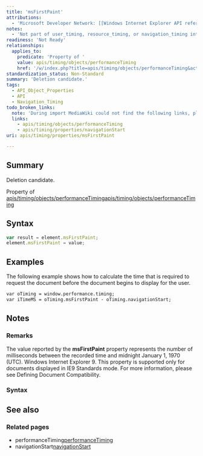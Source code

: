```yaml
---
title: 'msFirstPaint'
attributions:
  - 'Microsoft Developer Network: [[Windows Internet Explorer API reference](http://msdn.microsoft.com/en-us/library/ie/hh828809%28v=vs.85%29.aspx) Article]'
notes:
  - 'Not part of user_timing, resource_timing, or navigation_timing interfaces. Non-standard; deletion candidate'
readiness: 'Not Ready'
relationships:
  applies_to:
    predicate: 'Property of '
    value: apis/timing/objects/performanceTiming
    href: '/w/index.php?title=apis/timing/objects/performanceTiming&action=edit&redlink=1'
standardization_status: Non-Standard
summary: 'Deletion candidate.'
tags:
  - API_Object_Properties
  - API
  - Navigation_Timing
todo_broken_links:
  note: 'During import MediaWiki could not find the following links, please fix and adjust this list.'
  links:
    - apis/timing/objects/performanceTiming
    - apis/timing/properties/navigationStart
uri: apis/timing/properties/msFirstPaint

---
```

## Summary

Deletion candidate.

Property of [apis/timing/objects/performanceTiming](/w/index.php?title=apis/timing/objects/performanceTiming&action=edit&redlink=1)[apis/timing/objects/performanceTiming](/w/index.php?title=apis/timing/objects/performanceTiming&action=edit&redlink=1)

## Syntax

``` js
var result = element.msFirstPaint;
element.msFirstPaint = value;
```

## Examples

The following example shows how to calculate the time that is required to request the document before the document begins to display for the user.

``` html
var oTiming = window.performance.timing;
var iTimeMS = oTiming.msFirstPaint - oTiming.navigationStart;
```

## Notes

### Remarks

The value reported by the **msFirstPaint** property represents the number of milliseconds between the recorded time and midnight January 1, 1970 (UTC). Windows Internet Explorer 9. This property is supported only for documents displayed in IE9 Standards mode. For more information, please see Defining Document Compatibility.

### Syntax

## See also

### Related pages

-   performanceTiming[performanceTiming](/w/index.php?title=apis/timing/objects/performanceTiming&action=edit&redlink=1)
-   navigationStart[navigationStart](/w/index.php?title=apis/timing/properties/navigationStart&action=edit&redlink=1)
